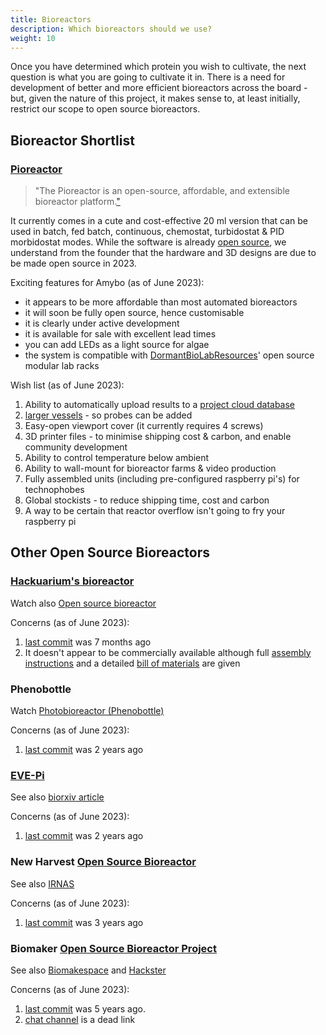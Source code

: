 ```yaml
---
title: Bioreactors
description: Which bioreactors should we use?
weight: 10
---
```


Once you have determined which protein you wish to cultivate, the next question is what you are going to cultivate it in.  There is a need for development of better and more efficient bioreactors across the board - but, given the nature of this project, it makes sense to, at least initially, restrict our scope to open source bioreactors.

## Bioreactor Shortlist

### [Pioreactor](https://pioreactor.com)
> "The Pioreactor is an open-source, affordable, and extensible bioreactor platform.["](https://docs.pioreactor.com/user-guide/introduction)

It currently comes in a cute and cost-effective 20 ml version that can be used in batch, fed batch, continuous, chemostat, turbidostat & PID morbidostat modes.  While the software is already [open source](https://github.com/pioreactor/), we understand from the founder that the hardware and 3D designs are due to be made open source in 2023.

Exciting features for Amybo (as of June 2023):

* it appears to be more affordable than most automated bioreactors
* it will soon be fully open source, hence customisable
* it is clearly under active development
* it is available for sale with excellent lead times
* you can add LEDs as a light source for algae
* the system is compatible with [DormantBioLabResources](https://github.com/oplz/DormantBioLabResources/tree/main/Prints/dovetailed_rack)' open source modular lab racks

Wish list (as of June 2023):

1. Ability to automatically upload results to a [project cloud database](https://forum.pioreactor.com/t/project-cloud-database/135?u=martin)
2. [larger vessels](https://forum.pioreactor.com/t/looking-for-users-who-need-more-volume/130) - so probes can be added
3. Easy-open viewport cover (it currently requires 4 screws)
4. 3D printer files - to minimise shipping cost & carbon, and enable community development
5. Ability to control temperature below ambient
6. Ability to wall-mount for bioreactor farms & video production
7. Fully assembled units (including pre-configured raspberry pi's) for technophobes
8. Global stockists - to reduce shipping time, cost and carbon
9. A way to be certain that reactor overflow isn't going to fry your raspberry pi

## Other Open Source Bioreactors

### [Hackuarium's bioreactor](https://hackuarium.github.io/bioreactor/)

Watch also [Open source bioreactor](https://www.youtube.com/watch?v=2KjGlIgatn0)

Concerns (as of June 2023):

1. [last commit](https://github.com/Hackuarium/bioreactor) was 7 months ago
2. It doesn't appear to be commercially available although full [assembly instructions](https://hackuarium.github.io/bioreactor/making/assembling/) and a detailed [bill of materials](https://hackuarium.github.io/bioreactor/making/bom/) are given

### Phenobottle

Watch [Photobioreactor (Phenobottle)](https://www.youtube.com/playlist?list=PL7MuBo62sNuamlGr7JvWv_NYDa8W65VWL)

Concerns (as of June 2023):

1. [last commit](https://github.com/HarveyBates/Phenobottle) was 2 years ago

### [EVE-Pi](https://doi.org/10.7554/eLife.83067)

See also [biorxiv article](https://www.biorxiv.org/content/10.1101/729434v2.full)

Concerns (as of June 2023):

1. [last commit](https://github.com/vishhvaan/eve-pi) was 2 years ago

### New Harvest [Open Source Bioreactor](https://new-harvest.org/initiatives/open-source-bioreactor/)

See also [IRNAS](https://www.irnas.eu/can-custom-technology-change-the-way-we-do-cellag-research/)

Concerns (as of June 2023):

1. [last commit](https://github.com/IRNAS/newharvest-modular-bioreactor-v2) was 3 years ago

### Biomaker [Open Source Bioreactor Project](https://openbioeconomy.org/projects/open-source-bioreactor/)

See also [Biomakespace](https://biomake.space/home/projects/open-source-bioreactor) and [Hackster](https://www.hackster.io/open-bioeconomy-lab/microbial-bioreactor-d7f61b)

Concerns (as of June 2023):

1. [last commit](https://github.com/Biomaker/2018-opensourcebioreactor) was 5 years ago.
2. [chat channel](https://chat.biomake.space/members/channels/open-source-bioreactor) is a dead link

<br>